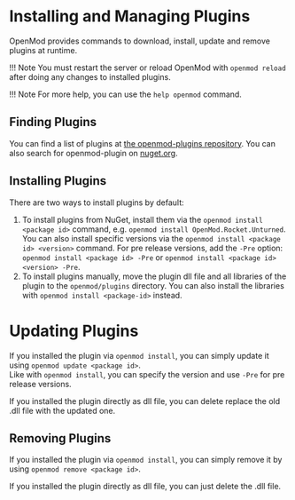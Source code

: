 # Installing and Managing Plugins
OpenMod provides commands to download, install, update and remove plugins at runtime.

!!! Note
    You must restart the server or reload OpenMod with `openmod reload` after doing any changes to installed plugins.

!!! Note
    For more help, you can use the `help openmod` command.

## Finding Plugins
You can find a list of plugins at [the openmod-plugins repository](https://github.com/openmod/openmod-plugins). You can also search for openmod-plugin on [nuget.org](https://nuget.org).

## Installing Plugins
There are two ways to install plugins by default:

1. To install plugins from NuGet, install them via the `openmod install <package id>` command, e.g. `openmod install OpenMod.Rocket.Unturned`.
   You can also install specific versions via the `openmod install <package id> <version>` command.
   For pre release versions, add the `-Pre` option: `openmod install <package id> -Pre` or `openmod install <package id> <version> -Pre`.
2. To install plugins manually, move the plugin dll file and all libraries of the plugin to the `openmod/plugins` directory. You can also install the libraries with `openmod install <package-id>` instead.

# Updating Plugins
If you installed the plugin via `openmod install`, you can simply update it using `openmod update <package id>`.  
Like with `openmod install`, you can specify the version and use `-Pre` for pre release versions.

If you installed the plugin directly as dll file, you can delete replace the old .dll file with the updated one.

## Removing Plugins
If you installed the plugin via `openmod install`, you can simply remove it by using `openmod remove <package id>`.  

If you installed the plugin directly as dll file, you can just delete the .dll file.